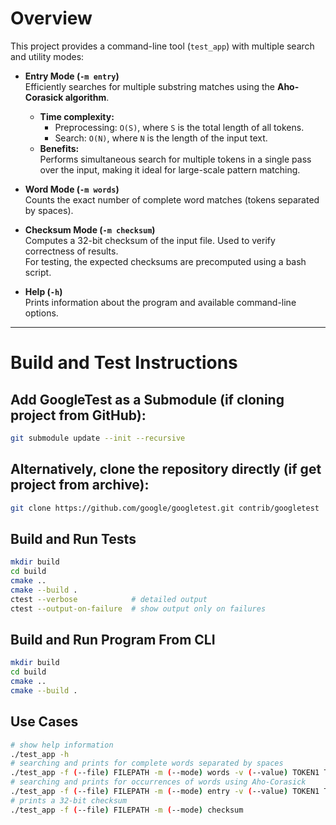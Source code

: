 
# Overview

This project provides a command-line tool (`test_app`) with multiple search and utility modes:

- **Entry Mode (`-m entry`)**  
  Efficiently searches for multiple substring matches using the **Aho-Corasick algorithm**.  
  - **Time complexity:**  
    - Preprocessing: `O(S)`, where `S` is the total length of all tokens.  
    - Search: `O(N)`, where `N` is the length of the input text.  
  - **Benefits:**  
    Performs simultaneous search for multiple tokens in a single pass over the input, making it ideal for large-scale pattern matching.

- **Word Mode (`-m words`)**  
  Counts the exact number of complete word matches (tokens separated by spaces).

- **Checksum Mode (`-m checksum`)**  
  Computes a 32-bit checksum of the input file. Used to verify correctness of results.  
  For testing, the expected checksums are precomputed using a bash script.

- **Help (`-h`)**  
  Prints information about the program and available command-line options.

---

# Build and Test Instructions

## Add GoogleTest as a Submodule (if cloning project from GitHub):

```bash
git submodule update --init --recursive
```

## Alternatively, clone the repository directly (if get project from archive):

```bash
git clone https://github.com/google/googletest.git contrib/googletest
```

## Build and Run Tests

```bash
mkdir build
cd build
cmake ..
cmake --build .
ctest --verbose            # detailed output
ctest --output-on-failure  # show output only on failures
```
## Build and Run Program From CLI

```bash
mkdir build
cd build
cmake ..
cmake --build .
```
## Use Cases

```bash
# show help information
./test_app -h
# searching and prints for complete words separated by spaces
./test_app -f (--file) FILEPATH -m (--mode) words -v (--value) TOKEN1 TOKEN2 TOKEN3 ... TOKENN
# searching and prints for occurrences of words using Aho-Corasick
./test_app -f (--file) FILEPATH -m (--mode) entry -v (--value) TOKEN1 TOKEN2 TOKEN3 ... TOKENN
# prints a 32-bit checksum
./test_app -f (--file) FILEPATH -m (--mode) checksum

